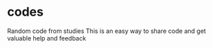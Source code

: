 # codes
Random code from studies
This is an easy way to share code and get valuable help and feedback 
